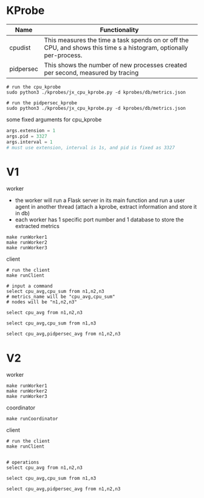 

# KProbe

| Name      | Functionality                                                |
| --------- | ------------------------------------------------------------ |
| cpudist   | This measures the time a task spends on or off the CPU, and shows this time s a histogram, optionally per-process. |
| pidpersec | This shows the number of new processes created per second, measured by tracing |



```shell
# run the cpu_kprobe
sudo python3 ./kprobes/jx_cpu_kprobe.py -d kprobes/db/metrics.json

# run the pidpersec_kprobe
sudo python3 ./kprobes/jx_cpu_kprobe.py -d kprobes/db/metrics.json
```



some fixed arguments for cpu_kprobe

```python
args.extension = 1
args.pid = 3327
args.interval = 1
# must use extension, interval is 1s, and pid is fixed as 3327
```









# V1

worker

- the worker will run a Flask server in its main function and run a user agent in another thread (attach a kprobe, extract information and store it in db)
- each worker has 1 specific port number and 1 database to store the extracted metrics 

```shell
make runWorker1
make runWorker2
make runWorker3
```



client

```shell
# run the client
make runClient

# input a command
select cpu_avg,cpu_sum from n1,n2,n3
# metrics_name will be "cpu_avg,cpu_sum"
# nodes will be "n1,n2,n3"

select cpu_avg from n1,n2,n3

select cpu_avg,cpu_sum from n1,n3

select cpu_avg,pidpersec_avg from n1,n2,n3
```



# V2

worker

```shell
make runWorker1
make runWorker2
make runWorker3
```



coordinator

```shell
make runCoordinator
```



client

```shell
# run the client
make runClient


# operations
select cpu_avg from n1,n2,n3

select cpu_avg,cpu_sum from n1,n3

select cpu_avg,pidpersec_avg from n1,n2,n3
```

